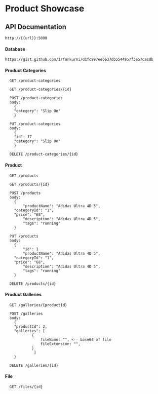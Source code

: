 
# Product Showcase

## API Documentation

```
http://{{url}}:5000
```

#### Database
```
https://gist.github.com/Irfankurni/d1fc997eeb637db5544957f3e57cacdb
```

#### Product Categories

```
  GET /product-categories
```
```
  GET /product-categories/{id}
```
```
  POST /product-categories
  body: 
    {
	"category": "Slip On"
    }
```
```
  PUT /product-categories
  body: 
    {
	"id": 17
	"category": "Slip On"
    }
```
```
  DELETE /product-categories/{id}
```

#### Product

```
  GET /products
```
```
  GET /products/{id}
```
```
  POST /products
  body: 
    {
    	"productName": "Adidas Ultra 4D 5",
	"categoryId": "1",
	"price": "68",
    	"description": "Adidas Ultra 4D 5",
    	"tags": "running"
    }
```
```
  PUT /products
  body: 
    {
        "id": 1
    	"productName": "Adidas Ultra 4D 5",
	"categoryId": "1",
	"price": "68",
    	"description": "Adidas Ultra 4D 5",
    	"tags": "running"
    }
```
```
  DELETE /products/{id}
```

#### Product Galleries

```
  GET /galleries/{productId}
```
```
  POST /galleries
  body: 
    {
	"productId": 2,
	"galleries": [
			{
				fileName: "", <-- base64 of file
				fileExtension: "",
			}
		     ]
    }
```
```
  DELETE /galleries/{id}
```

#### File

```
  GET /files/{id}
```



